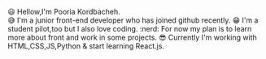 :smiley:  Hellow,I'm Pooria Kordbacheh.<br>
:sweat_smile:  I'm a junior front-end developer who has joined github recently.
:grin: I'm a student pilot,too but I also love coding.
:nerd: For now my plan is to learn more about front and work in some projects.
:sunglasses: Currently I'm working with HTML,CSS,JS,Python & start learning React.js.

